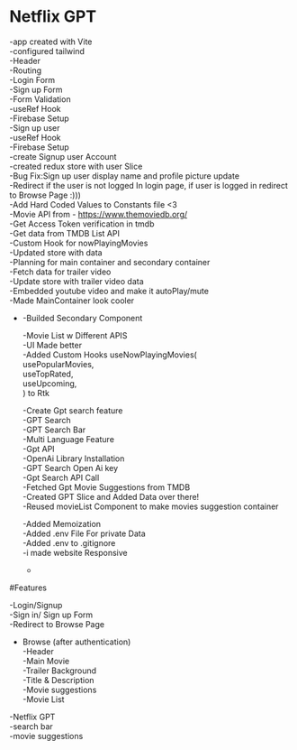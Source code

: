 # Netflix GPT

-app created with Vite <br>
-configured tailwind <br>
-Header <br>
-Routing <br>
-Login Form <br>
-Sign up Form <br>
-Form Validation <br>
-useRef Hook <br>
-Firebase Setup <br>
-Sign up user <br>
-useRef Hook <br> 
-Firebase Setup <br>
-create Signup user Account <br>
-created redux store with user Slice <br>
-Bug Fix:Sign up user display name and profile picture update <br>
-Redirect if the user is not logged In login page, if user is logged in redirect to Browse Page :))) <br> 
-Add Hard Coded Values to Constants file <3 <br>
-Movie API from - https://www.themoviedb.org/ <br>
-Get Access Token verification in tmdb <br>
-Get data from TMDB List API <br>
-Custom Hook for nowPlayingMovies <br>
-Updated store with data <br>
-Planning for main container and secondary container <br>
-Fetch data for trailer video <br> 
-Update store with trailer video data <br>
-Embedded youtube video and make it autoPlay/mute <br>
-Made MainContainer look cooler <br>

- -Builded Secondary Component <br>

  -Movie List w Different APIS <br>
  -UI Made better <br>
  -Added Custom Hooks useNowPlayingMovies( <br>
  usePopularMovies, <br>
  useTopRated, <br>
  useUpcoming, <br>
  ) to Rtk <br>

  -Create Gpt search feature <br>
  -GPT Search <br>
  -GPT Search Bar <br>
  -Multi Language Feature <br>
  -Gpt API <br>
  -OpenAi Library Installation <br>
  -GPT Search Open Ai key <br>
  -Gpt Search API Call <br>
  -Fetched Gpt Movie Suggestions from TMDB <br>
  -Created GPT Slice and Added Data over there! <br>
  -Reused movieList Component to make movies suggestion container <br>

  -Added Memoization <br>
  -Added .env File For private Data <br>
  -Added .env to .gitignore <br>
  -i made website Responsive <br>

  - <!--  -->
  
#Features <br>

-Login/Signup <br>
-Sign in/ Sign up Form <br>
-Redirect to Browse Page <br>

- Browse (after authentication) <br>
  -Header <br>
  -Main Movie <br>
  -Trailer Background <br>
  -Title & Description <br>
  -Movie suggestions <br>
  -Movie List <br>

-Netflix GPT <br>
-search bar <br>
-movie suggestions <br>

